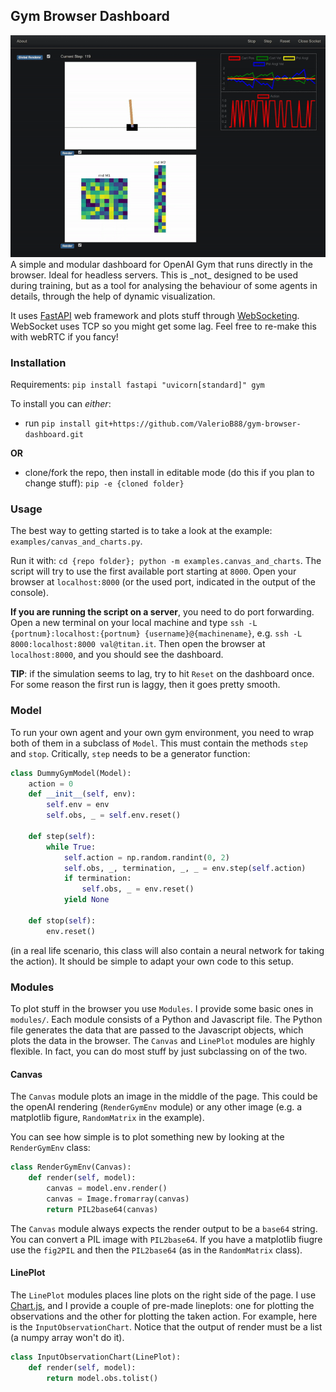 ## Gym Browser Dashboard
<img src="demo.gif">
A simple and modular dashboard for OpenAI Gym that runs directly in the browser. Ideal for headless servers.
This is _not_ designed to be used during training, but as a tool for analysing the behaviour of some agents in details, through the help of dynamic visualization.

It uses [FastAPI](https://fastapi.tiangolo.com/) web framework and plots stuff through [WebSocketing](https://en.wikipedia.org/wiki/WebSocket). WebSocket uses TCP so you might get some lag. Feel free to re-make this with webRTC if you fancy!

### Installation
Requirements: `pip install fastapi "uvicorn[standard]" gym`


To install you can _either_:
- run `pip install git+https://github.com/ValerioB88/gym-browser-dashboard.git`

**OR**
- clone/fork the repo, then install in editable mode (do this if you plan to change stuff): `pip -e {cloned folder}`  
 
### Usage 
The best way to getting started is to take a look at the example: `examples/canvas_and_charts.py`. 

Run it with:
`cd {repo folder}; python -m examples.canvas_and_charts`. The script will try to use the first available port starting at `8000`. Open your browser at `localhost:8000` (or the used port, indicated in the output of the console).

**If you are running the script on a server**, you need to do port forwarding. Open a new terminal on your local machine and type `ssh -L {portnum}:localhost:{portnum} {username}@{machinename}`, e.g. `ssh -L 8000:localhost:8000 val@titan.it`. Then open the browser at `localhost:8000`, and you should see the dashboard.

**TIP**: if the simulation seems to lag, try to hit `Reset` on the dashboard once. For some reason the first run is laggy, then it goes pretty smooth.

### Model
To run your own agent and your own gym environment, you need to wrap both of them in a subclass of `Model`. This must contain the methods `step` and `stop`. Critically, `step` needs to be a generator function:

```python
class DummyGymModel(Model):
    action = 0
    def __init__(self, env):
        self.env = env
        self.obs, _ = self.env.reset()

    def step(self):
        while True:
            self.action = np.random.randint(0, 2)
            self.obs, _, termination, _, _ = env.step(self.action)
            if termination:
                self.obs, _ = env.reset()
            yield None

    def stop(self):
        env.reset()
```
(in a real life scenario, this class will also contain a neural network for taking the action).
It should be simple to adapt your own code to this setup. 

### Modules 
To plot stuff in the browser you use `Modules`. I provide some basic ones in `modules/`.  Each module consists of a Python and Javascript file. The Python file generates the data that are passed to the Javascript objects, which plots the data in the browser. 
The `Canvas` and `LinePlot` modules are highly flexible. In fact, you can do most stuff by just subclassing on of the two. 

#### Canvas
The `Canvas` module plots an image in the middle of the page. This could be the openAI rendering (`RenderGymEnv` module) or any other image (e.g. a matplotlib figure, `RandomMatrix` in the example).

You can see how simple is to plot something new by looking at the `RenderGymEnv` class: 

```python
class RenderGymEnv(Canvas):
    def render(self, model):
        canvas = model.env.render()
        canvas = Image.fromarray(canvas)
        return PIL2base64(canvas)
```


The `Canvas` module always expects the render output to be a `base64` string. You can convert a PIL image with `PIL2base64`. If you have a matplotlib fiugre use the `fig2PIL` and then the `PIL2base64` (as in the `RandomMatrix` class).

#### LinePlot
The `LinePlot` modules places line plots on the right side of the page. I use [Chart.js](https://www.chartjs.org/), and I provide a couple of pre-made lineplots: one for plotting the observations and the other for plotting the taken action. 
For example, here is the `InputObservationChart`. Notice that the output of render must be a list (a numpy array won't do it).
```python
class InputObservationChart(LinePlot):
    def render(self, model):
        return model.obs.tolist()
```
